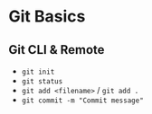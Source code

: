 # Git Basics

## Git CLI & Remote

- `git init`
- `git status`
- `git add <filename>` / `git add . `
- `git commit -m "Commit message"`
